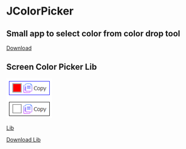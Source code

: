 # JColorPicker

## Small app to select color from color drop tool

[Download](https://github.com/ComandPromt/JColorPicker/releases/download/v1.0/J_Color_Picker.jar)

## Screen Color Picker Lib

![Preview](https://github.com/ComandPromt/ScreenColorPickerLib/blob/main/previews/1.png)

[Lib](https://github.com/ComandPromt/ScreenColorPickerLib)

[Download Lib](https://github.com/ComandPromt/ScreenColorPickerLib/releases/download/v1.0/lib_screen_colour.jar)
